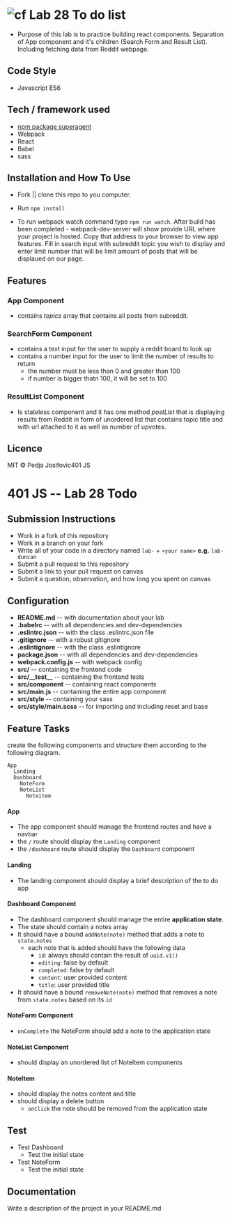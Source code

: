 ![cf](http://i.imgur.com/7v5ASc8.png) Lab 28 To do list 
====

* Purpose of this lab is to practice building react components. Separation of App component and it's children (Search Form and Result List). Including fetching data from Reddit webpage. 

## Code Style
* Javascript ES6


## Tech / framework used

* [npm package superagent](https://www.npmjs.com/package/superagent)
* Webpack
* React
* Babel
* sass

## Installation and How To Use

  * Fork || clone this repo to you computer.

  * Run `npm install`

  * To run webpack watch command type `npm run watch`. After build has been completed - webpack-dev-server will show provide URL where your project is hosted. Copy that address to your browser to view app features. Fill in search input with subreddit topic you wish to display and enter limit number that will be limit amount of posts that will be displaued on our page.

## Features

### App Component
* contains *topics* array that contains all posts from subreddit.

### SearchForm Component
* contains a text input for the user to supply a reddit board to look up
* contains a number input for the user to limit the number of results to return 
  * the number must be less than 0 and greater than 100
  * if number is bigger thatn 100, it will be set to 100

### ResultList Component
* Is stateless component and it has one method *postList* that is displaying results from Reddit in form of unordered list that contains topic title and with url attached to it as well as number of upvotes. 

## Licence
MIT © Pedja Josifovic401 JS 


401 JS --  Lab 28 Todo
===

## Submission Instructions
  * Work in a fork of this repository
  * Work in a branch on your fork
  * Write all of your code in a directory named `lab-` + `<your name>` **e.g.** `lab-duncan`
  * Submit a pull request to this repository
  * Submit a link to your pull request on canvas
  * Submit a question, observation, and how long you spent on canvas  

## Configuration    
* **README.md** -- with documentation about your lab
* **.babelrc** -- with all dependencies and dev-dependencies 
* **.eslintrc.json** -- with the class .eslintrc.json file
* **.gitignore** -- with a robust gitignore
* **.eslintignore** -- with the class .eslintignore
* **package.json** -- with all dependencies and dev-dependencies 
* **webpack.config.js** -- with webpack config
* **src/** -- containing the frontend code
* **src/\_\_test\_\_** -- containing the frontend tests
* **src/component** -- containing react components
* **src/main.js** -- containing the entire app component
* **src/style** -- containing your sass
* **src/style/main.scss** -- for importing and including reset and base

 
## Feature Tasks 
create the following components and structure them according to the following diagram.  
``` 
App
  Landing
  Dashboard
    NoteForm
    NoteList
      Noteitem
```
#### App
* The app component should manage the frontend routes and have a navbar
* the `/` route should display the `Landing` component
* the `/dashboard` route should display the `Dashboard` component

#### Landing
* The landing component should display a brief description of the to do app

#### Dashboard Component 
* The dashboard component should manage the entire **application state**. 
* The state should contain a notes array
* It should have a bound `addNote(note)` method that adds a note to `state.notes`
  * each note that is added should have the following data
    * `id`: always should contain the result of `uuid.v1()`
    * `editing`: false by default
    * `completed`: false by default
    * `content`: user provided content
    * `title`: user provided title
* It should have a bound `removeNote(note)` method that removes a note from `state.notes` based on its `id`

#### NoteForm Component
* `onComplete` the NoteForm should add a note to the application state

#### NoteList Component 
* should display an unordered list of NoteItem components

#### NoteItem
* should display the notes content and title
* should display a delete button
  * `onClick` the note should be removed from the application state

## Test
* Test Dashboard
  * Test the initial state
* Test NoteForm
  * Test the initial state

##  Documentation  
Write a description of the project in your README.md
